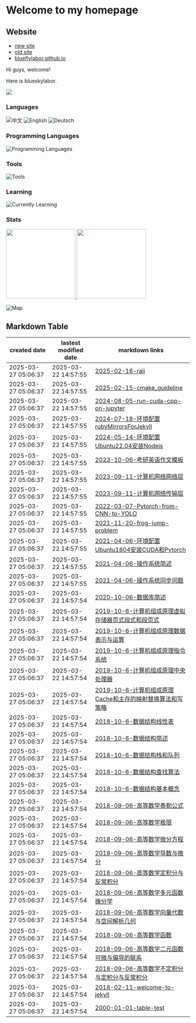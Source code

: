 # Welcome to my homepage

## Website
- [new site](https://www.cnblogs.com/blueflylabor)
- [old site](https://www.cnblogs.com/Carrawayang)
- [blueflylabor.github.io](https://blueflylabor.github.io)

Hi guys, welcome!

Here is blueskylabor.

![](https://komarev.com/ghpvc/?username=blueflylabor)

### Languages

![中文](https://img.shields.io/badge/%E4%B8%AD%E6%96%87-%E2%98%85%E2%98%85%E2%98%85%E2%98%85%E2%98%85-green?style=flat-square)
![English](https://img.shields.io/badge/English-%E2%98%85%E2%98%85%E2%98%85%E2%98%86%E2%98%86-green?style=flat-square)
![Deutsch](https://img.shields.io/badge/Deutsch-%E2%98%85%E2%98%86%E2%98%86%E2%98%86%E2%98%86-green?style=flat-square)

### Programming Languages

![Programming Languages](https://skillicons.dev/icons?i=c,cpp,matlab,python,java,latex)

### Tools

![Tools](https://skillicons.dev/icons?i=linux,mysql,docker,nginx,pytorch,git,numpy,matplotlib)

### Learning

![Currently Learning](https://skillicons.dev/icons?i=cpp,pytorch)

### Stats

<a href="https://github.com/blueflylabor">
<img height="190" src="https://github-readme-stats-psi-amber.vercel.app/api?username=blueflylabor&count_private=false&show_icons=true&include_all_commits=false" />
</a>
<a href="https://github.com/blueflylabor">
<img height="190" src="https://github-readme-stats-psi-amber.vercel.app/api/top-langs/?username=blueflylabor&layout=compact&langs_count=8" />
</a>

![Map](https://mapmyvisitors.com/map.png?cl=ffffff&w=a&t=n&d=mDCIvYPIKRouJHRiYO6dqK_22eqhTKe0NbwHcydn2l4)


## Markdown Table 


|created date|lastest modified date|markdown links|
|-|-|-|
|2025-03-27 05:06:37|2025-03-22 14:57:55|[2025-02-16-raii](https://github.com/blueflylabor/blueflylabor/blob/master/posts/2025-02-16-raii.md)
|2025-03-27 05:06:37|2025-03-22 14:57:55|[2025-02-15-cmake_guideline](https://github.com/blueflylabor/blueflylabor/blob/master/posts/2025-02-15-cmake_guideline.md)
|2025-03-27 05:06:37|2025-03-22 14:57:55|[2024-08-05-run-cuda-cpp-on-jupyter](https://github.com/blueflylabor/blueflylabor/blob/master/posts/2024-08-05-run-cuda-cpp-on-jupyter.md)
|2025-03-27 05:06:37|2025-03-22 14:57:55|[2024-07-18-环境配置rubyMirrorsForJekyll](https://github.com/blueflylabor/blueflylabor/blob/master/posts/2024-07-18-环境配置rubyMirrorsForJekyll.md)
|2025-03-27 05:06:37|2025-03-22 14:57:55|[2024-05-14-环境配置Ubuntu22.04安装Nodejs](https://github.com/blueflylabor/blueflylabor/blob/master/posts/2024-05-14-环境配置Ubuntu22.04安装Nodejs.md)
|2025-03-27 05:06:37|2025-03-22 14:57:55|[2023-10-06-考研英语作文模板](https://github.com/blueflylabor/blueflylabor/blob/master/posts/2023-10-06-考研英语作文模板.md)
|2025-03-27 05:06:37|2025-03-22 14:57:55|[2023-09-11-计算机网络网络层](https://github.com/blueflylabor/blueflylabor/blob/master/posts/2023-09-11-计算机网络网络层.md)
|2025-03-27 05:06:37|2025-03-22 14:57:55|[2023-09-11-计算机网络传输层](https://github.com/blueflylabor/blueflylabor/blob/master/posts/2023-09-11-计算机网络传输层.md)
|2025-03-27 05:06:37|2025-03-22 14:57:55|[2022-03-07-Pytorch-from-CNN-to-YOLO](https://github.com/blueflylabor/blueflylabor/blob/master/posts/2022-03-07-Pytorch-from-CNN-to-YOLO.md)
|2025-03-27 05:06:37|2025-03-22 14:57:55|[2021-11-20-frog-jump-problem](https://github.com/blueflylabor/blueflylabor/blob/master/posts/2021-11-20-frog-jump-problem.md)
|2025-03-27 05:06:37|2025-03-22 14:57:55|[2021-04-06-环境配置Ubuntu1804安装CUDA和Pytorch](https://github.com/blueflylabor/blueflylabor/blob/master/posts/2021-04-06-环境配置Ubuntu1804安装CUDA和Pytorch.md)
|2025-03-27 05:06:37|2025-03-22 14:57:55|[2021-04-06-操作系统简述](https://github.com/blueflylabor/blueflylabor/blob/master/posts/2021-04-06-操作系统简述.md)
|2025-03-27 05:06:37|2025-03-22 14:57:55|[2021-04-06-操作系统同步问题](https://github.com/blueflylabor/blueflylabor/blob/master/posts/2021-04-06-操作系统同步问题.md)
|2025-03-27 05:06:37|2025-03-22 14:57:54|[2020-10-06-数据库简述](https://github.com/blueflylabor/blueflylabor/blob/master/posts/2020-10-06-数据库简述.md)
|2025-03-27 05:06:37|2025-03-22 14:57:54|[2019-10-6-计算机组成原理虚拟存储器页式段式和段页式](https://github.com/blueflylabor/blueflylabor/blob/master/posts/2019-10-6-计算机组成原理虚拟存储器页式段式和段页式.md)
|2025-03-27 05:06:37|2025-03-22 14:57:54|[2019-10-6-计算机组成原理数据表示与运算](https://github.com/blueflylabor/blueflylabor/blob/master/posts/2019-10-6-计算机组成原理数据表示与运算.md)
|2025-03-27 05:06:37|2025-03-22 14:57:54|[2019-10-6-计算机组成原理指令系统](https://github.com/blueflylabor/blueflylabor/blob/master/posts/2019-10-6-计算机组成原理指令系统.md)
|2025-03-27 05:06:37|2025-03-22 14:57:54|[2019-10-6-计算机组成原理中央处理器](https://github.com/blueflylabor/blueflylabor/blob/master/posts/2019-10-6-计算机组成原理中央处理器.md)
|2025-03-27 05:06:37|2025-03-22 14:57:54|[2019-10-6-计算机组成原理Cache和主存的映射替换算法和写策略](https://github.com/blueflylabor/blueflylabor/blob/master/posts/2019-10-6-计算机组成原理Cache和主存的映射替换算法和写策略.md)
|2025-03-27 05:06:37|2025-03-22 14:57:54|[2018-10-6-数据结构线性表](https://github.com/blueflylabor/blueflylabor/blob/master/posts/2018-10-6-数据结构线性表.md)
|2025-03-27 05:06:37|2025-03-22 14:57:54|[2018-10-6-数据结构简述](https://github.com/blueflylabor/blueflylabor/blob/master/posts/2018-10-6-数据结构简述.md)
|2025-03-27 05:06:37|2025-03-22 14:57:54|[2018-10-6-数据结构栈和队列](https://github.com/blueflylabor/blueflylabor/blob/master/posts/2018-10-6-数据结构栈和队列.md)
|2025-03-27 05:06:37|2025-03-22 14:57:54|[2018-10-6-数据结构查找算法](https://github.com/blueflylabor/blueflylabor/blob/master/posts/2018-10-6-数据结构查找算法.md)
|2025-03-27 05:06:37|2025-03-22 14:57:54|[2018-10-6-数据结构基本概念](https://github.com/blueflylabor/blueflylabor/blob/master/posts/2018-10-6-数据结构基本概念.md)
|2025-03-27 05:06:37|2025-03-22 14:57:54|[2018-09-06-高等数学泰勒公式](https://github.com/blueflylabor/blueflylabor/blob/master/posts/2018-09-06-高等数学泰勒公式.md)
|2025-03-27 05:06:37|2025-03-22 14:57:54|[2018-09-06-高等数学极限](https://github.com/blueflylabor/blueflylabor/blob/master/posts/2018-09-06-高等数学极限.md)
|2025-03-27 05:06:37|2025-03-22 14:57:54|[2018-09-06-高等数学微分方程](https://github.com/blueflylabor/blueflylabor/blob/master/posts/2018-09-06-高等数学微分方程.md)
|2025-03-27 05:06:37|2025-03-22 14:57:54|[2018-09-06-高等数学导数与微分](https://github.com/blueflylabor/blueflylabor/blob/master/posts/2018-09-06-高等数学导数与微分.md)
|2025-03-27 05:06:37|2025-03-22 14:57:54|[2018-09-06-高等数学定积分与反常积分](https://github.com/blueflylabor/blueflylabor/blob/master/posts/2018-09-06-高等数学定积分与反常积分.md)
|2025-03-27 05:06:37|2025-03-22 14:57:54|[2018-09-06-高等数学多元函数微分学](https://github.com/blueflylabor/blueflylabor/blob/master/posts/2018-09-06-高等数学多元函数微分学.md)
|2025-03-27 05:06:37|2025-03-22 14:57:54|[2018-09-06-高等数学向量代数与空间解析几何](https://github.com/blueflylabor/blueflylabor/blob/master/posts/2018-09-06-高等数学向量代数与空间解析几何.md)
|2025-03-27 05:06:37|2025-03-22 14:57:54|[2018-09-06-高等数学函数](https://github.com/blueflylabor/blueflylabor/blob/master/posts/2018-09-06-高等数学函数.md)
|2025-03-27 05:06:37|2025-03-22 14:57:54|[2018-09-06-高等数学二元函数可微与偏导的联系​](https://github.com/blueflylabor/blueflylabor/blob/master/posts/2018-09-06-高等数学二元函数可微与偏导的联系​.md)
|2025-03-27 05:06:37|2025-03-22 14:57:54|[2018-09-06-高等数学不定积分与定积分与反常积分](https://github.com/blueflylabor/blueflylabor/blob/master/posts/2018-09-06-高等数学不定积分与定积分与反常积分.md)
|2025-03-27 05:06:37|2025-03-22 14:57:54|[2018-02-11-welcome-to-jekyll](https://github.com/blueflylabor/blueflylabor/blob/master/posts/2018-02-11-welcome-to-jekyll.md)
|2025-03-27 05:06:37|2025-03-22 14:57:54|[2000-01-01-table-test](https://github.com/blueflylabor/blueflylabor/blob/master/posts/2000-01-01-table-test.md)
